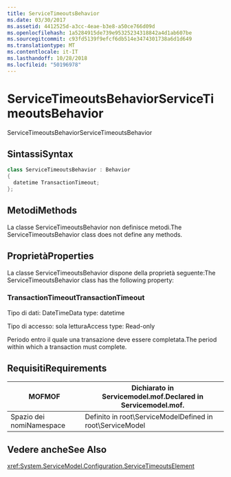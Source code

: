 ```yaml
---
title: ServiceTimeoutsBehavior
ms.date: 03/30/2017
ms.assetid: 4412525d-a3cc-4eae-b3e8-a50ce766d09d
ms.openlocfilehash: 1a5284915de739e95325234318842a4d1ab607be
ms.sourcegitcommit: c93fd5139f9efcf6db514e3474301738a6d1d649
ms.translationtype: MT
ms.contentlocale: it-IT
ms.lasthandoff: 10/28/2018
ms.locfileid: "50196978"
---
```

# <a name="servicetimeoutsbehavior"></a><span data-ttu-id="efb8b-102">ServiceTimeoutsBehavior</span><span class="sxs-lookup"><span data-stu-id="efb8b-102">ServiceTimeoutsBehavior</span></span>
<span data-ttu-id="efb8b-103">ServiceTimeoutsBehavior</span><span class="sxs-lookup"><span data-stu-id="efb8b-103">ServiceTimeoutsBehavior</span></span>  
  
## <a name="syntax"></a><span data-ttu-id="efb8b-104">Sintassi</span><span class="sxs-lookup"><span data-stu-id="efb8b-104">Syntax</span></span>  
  
```csharp
class ServiceTimeoutsBehavior : Behavior  
{  
  datetime TransactionTimeout;  
};  
```  
  
## <a name="methods"></a><span data-ttu-id="efb8b-105">Metodi</span><span class="sxs-lookup"><span data-stu-id="efb8b-105">Methods</span></span>  
 <span data-ttu-id="efb8b-106">La classe ServiceTimeoutsBehavior non definisce metodi.</span><span class="sxs-lookup"><span data-stu-id="efb8b-106">The ServiceTimeoutsBehavior class does not define any methods.</span></span>  
  
## <a name="properties"></a><span data-ttu-id="efb8b-107">Proprietà</span><span class="sxs-lookup"><span data-stu-id="efb8b-107">Properties</span></span>  
 <span data-ttu-id="efb8b-108">La classe ServiceTimeoutsBehavior dispone della proprietà seguente:</span><span class="sxs-lookup"><span data-stu-id="efb8b-108">The ServiceTimeoutsBehavior class has the following property:</span></span>  
  
### <a name="transactiontimeout"></a><span data-ttu-id="efb8b-109">TransactionTimeout</span><span class="sxs-lookup"><span data-stu-id="efb8b-109">TransactionTimeout</span></span>  
 <span data-ttu-id="efb8b-110">Tipo di dati: DateTime</span><span class="sxs-lookup"><span data-stu-id="efb8b-110">Data type: datetime</span></span>  
  
 <span data-ttu-id="efb8b-111">Tipo di accesso: sola lettura</span><span class="sxs-lookup"><span data-stu-id="efb8b-111">Access type: Read-only</span></span>  
  
 <span data-ttu-id="efb8b-112">Periodo entro il quale una transazione deve essere completata.</span><span class="sxs-lookup"><span data-stu-id="efb8b-112">The period within which a transaction must complete.</span></span>  
  
## <a name="requirements"></a><span data-ttu-id="efb8b-113">Requisiti</span><span class="sxs-lookup"><span data-stu-id="efb8b-113">Requirements</span></span>  
  
|<span data-ttu-id="efb8b-114">MOF</span><span class="sxs-lookup"><span data-stu-id="efb8b-114">MOF</span></span>|<span data-ttu-id="efb8b-115">Dichiarato in Servicemodel.mof.</span><span class="sxs-lookup"><span data-stu-id="efb8b-115">Declared in Servicemodel.mof.</span></span>|  
|---------|-----------------------------------|  
|<span data-ttu-id="efb8b-116">Spazio dei nomi</span><span class="sxs-lookup"><span data-stu-id="efb8b-116">Namespace</span></span>|<span data-ttu-id="efb8b-117">Definito in root\ServiceModel</span><span class="sxs-lookup"><span data-stu-id="efb8b-117">Defined in root\ServiceModel</span></span>|  
  
## <a name="see-also"></a><span data-ttu-id="efb8b-118">Vedere anche</span><span class="sxs-lookup"><span data-stu-id="efb8b-118">See Also</span></span>  
 <xref:System.ServiceModel.Configuration.ServiceTimeoutsElement>
